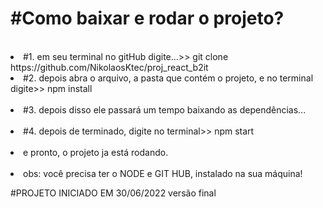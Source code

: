 <h1>#Como baixar e rodar o projeto?</h1><br/>
<li>#1. em seu terminal no gitHub digite...>> git clone https://github.com/NikolaosKtec/proj_react_b2it</li>
<li>#2. depois abra o arquivo, a pasta que contém o projeto,
e no terminal digite>> npm install</li><br/>
<li>#3. depois disso ele passará um tempo baixando as dependências...</li><br/>
<li>#4. depois de terminado, digite no terminal>> npm start</li><br/>

 <li>e pronto, o projeto ja está rodando.</li><br/>
<li>obs: você precisa ter o NODE e GIT HUB, instalado na sua máquina!</li>


 


#PROJETO INICIADO EM 30/06/2022
    versão final

